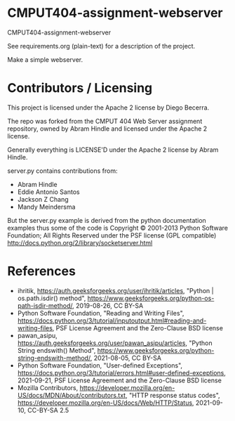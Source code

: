 CMPUT404-assignment-webserver
=============================

CMPUT404-assignment-webserver

See requirements.org (plain-text) for a description of the project.

Make a simple webserver.

Contributors / Licensing
========================

This project is licensed under the Apache 2 license by Diego Becerra.

The repo was forked from the CMPUT 404 Web Server assignment repository, owned by Abram Hindle and licensed under the Apache 2 license.  

Generally everything is LICENSE'D under the Apache 2 license by Abram Hindle.

server.py contains contributions from:

* Abram Hindle
* Eddie Antonio Santos
* Jackson Z Chang
* Mandy Meindersma 

But the server.py example is derived from the python documentation
examples thus some of the code is Copyright © 2001-2013 Python
Software Foundation; All Rights Reserved under the PSF license (GPL
compatible) http://docs.python.org/2/library/socketserver.html

References
==========
- ihritik, https://auth.geeksforgeeks.org/user/ihritik/articles, "Python | os.path.isdir() method", https://www.geeksforgeeks.org/python-os-path-isdir-method/, 2019-08-26, CC BY-SA
- Python Software Foundation, "Reading and Writing Files", https://docs.python.org/3/tutorial/inputoutput.html#reading-and-writing-files, PSF License Agreement and the Zero-Clause BSD license
- pawan_asipu, https://auth.geeksforgeeks.org/user/pawan_asipu/articles, "Python String endswith() Method", https://www.geeksforgeeks.org/python-string-endswith-method/, 2021-08-05, CC BY-SA
- Python Software Foundation, "User-defined Exceptions", https://docs.python.org/3/tutorial/errors.html#user-defined-exceptions, 2021-09-21, PSF License Agreement and the Zero-Clause BSD license
- Mozilla Contributors, https://developer.mozilla.org/en-US/docs/MDN/About/contributors.txt, "HTTP response status codes", https://developer.mozilla.org/en-US/docs/Web/HTTP/Status, 2021-09-10, CC-BY-SA 2.5